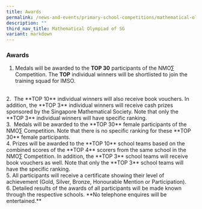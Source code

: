 ```yaml
---
title: Awards
permalink: /news-and-events/primary-school-competitions/mathematical-olympiad-of-sg/awards/
description: ""
third_nav_title: Mathematical Olympiad of SG
variant: markdown
---
```

### **Awards**

1.  Medals will be awarded to the&nbsp;**TOP 30**&nbsp;participants of the NMO∑ Competition. The&nbsp;**TOP**&nbsp;individual winners will be shortlisted to join the training squad for IMSO.&nbsp;  
 <br>     
2.  &nbsp;The&nbsp;**TOP 10**&nbsp;individual winners will also receive book vouchers. In addition, the&nbsp;**TOP 3**&nbsp;individual&nbsp;winners will receive cash prizes sponsored by the Singapore Mathematical Society. Note that only the **TOP 3** individual winners will have specific ranking.
 <br>
3.  &nbsp;Medals will be awarded to the&nbsp;**TOP 30**&nbsp;female participants of the NMO∑ Competition. Note that there is no specific ranking for these **TOP 30** female participants.  
 <br>     
4.  Prizes will be awarded to the&nbsp;**TOP 10**&nbsp;school teams based on the combined scores of the **TOP 4** scorers from the same school in&nbsp;the NMO∑ Competition. In addition, the&nbsp;**TOP 3** school teams will receive book vouchers as well. Note that only the **TOP 3** school teams will have the specific ranking.
<br>
5.  All participants will receive a certificate showing their level of achievement (Gold, Silver, Bronze, Honourable Mention or Participation).    
 <br>
6.  Detailed results of the awards of all participants will be made known through the respective schools.&nbsp;**No telephone enquires will be entertained.**